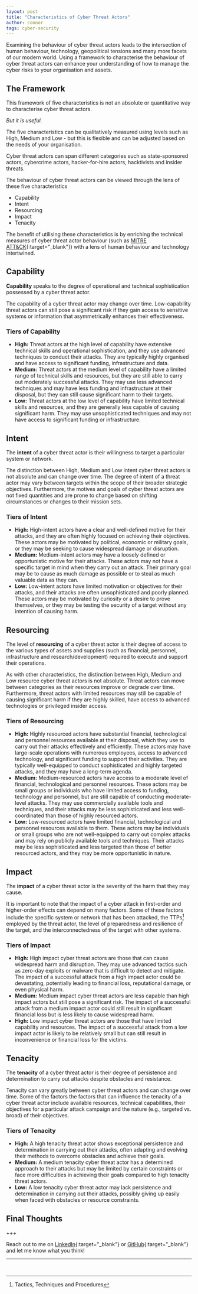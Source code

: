 ```yaml
---
layout: post
title: "Characteristics of Cyber Threat Actors"
author: connor
tags: cyber-security
---
```


Examining the behaviour of cyber threat actors leads to the intersection of human behaviour, technology, geopolitical tensions and many more facets of our modern world. Using a framework to characterise the behaviour of cyber threat actors can enhance your understanding of how to manage the cyber risks to your organisation and assets.

## The Framework

This framework of five characteristics is not an absolute or quantitative way to characterise cyber threat actors.

*But it is useful.*

The five characteristics can be qualitatively measured using levels such as High, Medium and Low - but this is flexible and can be adjusted based on the needs of your organisation.

Cyber threat actors can span different categories such as state-sponsored actors, cybercrime actors, hacker-for-hire actors, hacktivists and insider threats.

The behaviour of cyber threat actors can be viewed through the lens of these five characteristics

- Capability
- Intent
- Resourcing
- Impact
- Tenacity

The benefit of utilising these characteristics is by enriching the technical measures of cyber threat actor behaviour (such as [MITRE ATT&CK][mitre-attack-url]{:target="_blank"}) with a lens of human behaviour and technology intertwined.

## Capability

**Capability** speaks to the degree of operational and technical sophistication possessed by a cyber threat actor.

The capability of a cyber threat actor may change over time. Low-capability threat actors can still pose a significant risk if they gain access to sensitive systems or information that asymmetrically enhances their effectiveness.

### Tiers of Capability

- **High:** Threat actors at the high level of capability have extensive technical skills and operational sophistication, and they use advanced techniques to conduct their attacks. They are typically highly organised and have access to significant funding, infrastructure and data.
- **Medium:** Threat actors at the medium level of capability have a limited range of technical skills and resources, but they are still able to carry out moderately successful attacks. They may use less advanced techniques and may have less funding and infrastructure at their disposal, but they can still cause significant harm to their targets.
- **Low:** Threat actors at the low level of capability have limited technical skills and resources, and they are generally less capable of causing significant harm. They may use unsophisticated techniques and may not have access to significant funding or infrastructure.

## Intent

The **intent** of a cyber threat actor is their willingness to target a particular system or network.

The distinction between High, Medium and Low intent cyber threat actors is not absolute and can change over time. The degree of intent of a threat actor may vary between targets within the scope of their broader strategic objectives. Furthermore, the motives and goals of cyber threat actors are not fixed quantities and are prone to change based on shifting circumstances or changes to their mission sets.

### Tiers of Intent

- **High:** High-intent actors have a clear and well-defined motive for their attacks, and they are often highly focused on achieving their objectives. These actors may be motivated by political, economic or military goals, or they may be seeking to cause widespread damage or disruption.
- **Medium:** Medium-intent actors may have a loosely defined or opportunistic motive for their attacks. These actors may not have a specific target in mind when they carry out an attack. Their primary goal may be to cause as much damage as possible or to steal as much valuable data as they can.
- **Low:** Low-intent actors have limited motivation or objectives for their attacks, and their attacks are often unsophisticated and poorly planned. These actors may be motivated by curiosity or a desire to prove themselves, or they may be testing the security of a target without any intention of causing harm.

## Resourcing

The level of **resourcing** of a cyber threat actor is their degree of access to the various types of assets and supplies (such as financial, personnel, infrastructure and research/development) required to execute and support their operations.

As with other characteristics, the distinction between High, Medium and Low resource cyber threat actors is not absolute. Threat actors can move between categories as their resources improve or degrade over time. Furthermore, threat actors with limited resources may still be capable of causing significant harm if they are highly skilled, have access to advanced technologies or privileged insider access.

### Tiers of Resourcing

- **High:** Highly resourced actors have substantial financial, technological and personnel resources available at their disposal, which they use to carry out their attacks effectively and efficiently. These actors may have large-scale operations with numerous employees, access to advanced technology, and significant funding to support their activities. They are typically well-equipped to conduct sophisticated and highly targeted attacks, and they may have a long-term agenda.
- **Medium:** Medium-resourced actors have access to a moderate level of financial, technological and personnel resources. These actors may be small groups or individuals who have limited access to funding, technology and personnel, but are still capable of conducting moderate-level attacks. They may use commercially available tools and techniques, and their attacks may be less sophisticated and less well-coordinated than those of highly resourced actors.
- **Low:** Low-resourced actors have limited financial, technological and personnel resources available to them. These actors may be individuals or small groups who are not well-equipped to carry out complex attacks and may rely on publicly available tools and techniques. Their attacks may be less sophisticated and less targeted than those of better resourced actors, and they may be more opportunistic in nature.

## Impact

The **impact** of a cyber threat actor is the severity of the harm that they may cause.

It is important to note that the impact of a cyber attack in first-order and higher-order effects can depend on many factors. Some of these factors include the specific system or network that has been attacked, the TTPs[^1] employed by the threat actor, the level of preparedness and resilience of the target, and the interconnectedness of the target with other systems.

### Tiers of Impact

- **High:** High impact cyber threat actors are those that can cause widespread harm and disruption. They may use advanced tactics such as zero-day exploits or malware that is difficult to detect and mitigate. The impact of a successful attack from a high impact actor could be devastating, potentially leading to financial loss, reputational damage, or even physical harm.
- **Medium:** Medium impact cyber threat actors are less capable than high impact actors but still pose a significant risk. The impact of a successful attack from a medium impact actor could still result in significant financial loss but is less likely to cause widespread harm.
- **High:** Low impact cyber threat actors are those that have limited capability and resources. The impact of a successful attack from a low impact actor is likely to be relatively small but can still result in inconvenience or financial loss for the victims.

## Tenacity

The **tenacity** of a cyber threat actor is their degree of persistence and determination to carry out attacks despite obstacles and resistance.

Tenacity can vary greatly between cyber threat actors and can change over time. Some of the factors the factors that can influence the tenacity of a cyber threat actor include available resources, technical capabilities, their objectives for a particular attack campaign and the nature (e.g., targeted vs. broad) of their objectives.

### Tiers of Tenacity

- **High:** A high tenacity threat actor shows exceptional persistence and determination in carrying out their attacks, often adapting and evolving their methods to overcome obstacles and achieve their goals.
- **Medium:** A medium tenacity cyber threat actor has a determined approach to their attacks but may be limited by certain constraints or face more difficulties in achieving their goals compared to high tenacity threat actors.
- **Low:** A low tenacity cyber threat actor may lack persistence and determination in carrying out their attacks, possibly giving up easily when faced with obstacles or resource constraints.

## Final Thoughts

+++

Reach out to me on [LinkedIn][my-linkedin-url]{:target="_blank"} or [GitHub][my-github-url]{:target="_blank"} and let me know what you think!

---
<br/>

[^1]: Tactics, Techniques and Procedures

[my-github-url]: https://github.com/cmooneycollett/cmooneycollett.github.io
[my-linkedin-url]: http://www.linkedin.com/comm/mynetwork/discovery-see-all?usecase=PEOPLE_FOLLOWS&followMember=connor-mooney-collett
[mitre-attack-url]: https://attack.mitre.org/
